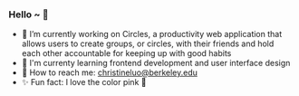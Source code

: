 ### Hello ~ 🤗

- 💌 I’m currently working on Circles, a productivity web application that allows users to create groups, or circles, with their friends and hold each other accountable for keeping up with good habits
- 🐥 I'm currenty learning frontend development and user interface design
- 🌸 How to reach me: christineluo@berkeley.edu
- ✨ Fun fact: I love the color pink 💖

<!--
**christinealuo/christinealuo** is a ✨ _special_ ✨ repository because its `README.md` (this file) appears on your GitHub profile.

Here are some ideas to get you started:

- 🔭 I’m currently working on ...
- 🌱 I’m currently learning ...
- 👯 I’m looking to collaborate on ...
- 🤔 I’m looking for help with ...
- 💬 Ask me about ...
- 📫 How to reach me: ...
- 😄 Pronouns: ...
- ⚡ Fun fact: ...
-->
